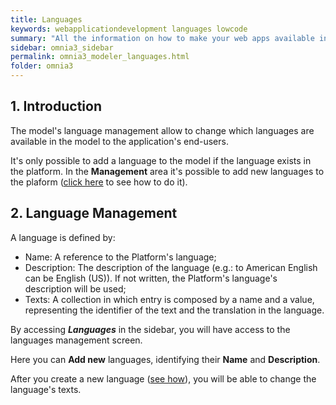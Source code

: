 ```yaml
---
title: Languages
keywords: webapplicationdevelopment languages lowcode
summary: "All the information on how to make your web apps available in any language you wish."
sidebar: omnia3_sidebar
permalink: omnia3_modeler_languages.html
folder: omnia3
---
```



## 1. Introduction

The model's language management allow to change which languages are available in the model to the application's end-users.

It's only possible to add a language to the model if the language exists in the platform.
In the __Management__ area it's possible to add new languages to the plaform ([click here](omnia3_modeler_languagetranslator.html) to see how to do it).


## 2. Language Management

A language is defined by:
* Name: A reference to the Platform's language;
* Description: The description of the language (e.g.: to American English can be English (US)). If not written, the Platform's language's description will be used;
* Texts: A collection in which entry is composed by a name and a value, representing the identifier of the text and the translation in the language.
 
By accessing **_Languages_** in the sidebar, you will have access to the languages management screen.

Here you can **Add new** languages, identifying their **Name** and **Description**.

After you create a new language ([see how](omnia3_modeler_languagetranslator.html)), you will be able to change the language's texts.
